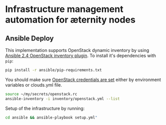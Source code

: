 # Infrastructure management automation for æternity nodes

## Ansible Deploy

This implementation supports OpenStack dynamic inventory by using [Ansible 2.4 OpenStack inventory plugin](https://docs.ansible.com/ansible/devel/plugins/inventory/openstack.html).
To install it's dependencies with `pip`:
```bash
pip install -r ansible/pip-requirements.txt
```

You should make sure [OpenStack credentials are set](https://docs.openstack.org/python-openstackclient/latest/configuration/index.html#environment-variables)
either by environment variables or clouds.yml file.

```bash
source ~/my/secrets/openstack.rc
ansible-inventory -i inventory/openstack.yml --list
```

Setup of the infrastructure by running:
```bash
cd ansible && ansible-playbook setup.yml"
```
